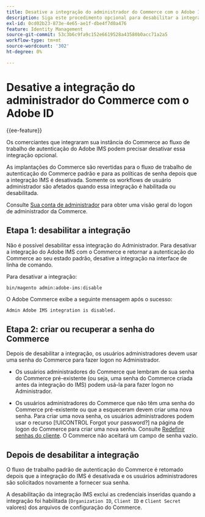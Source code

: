 ```yaml
---
title: Desative a integração do administrador do Commerce com o Adobe ID
description: Siga este procedimento opcional para desabilitar a integração do Adobe Commerce Admin com o Adobe IMS.
exl-id: 0cd02b23-873e-4e65-ae1f-dbe4f7d0a476
feature: Identity Management
source-git-commit: 53c3b6c9fa9c152e6619528a43580b0acc71a2a5
workflow-type: tm+mt
source-wordcount: '302'
ht-degree: 0%

---
```


# Desative a integração do administrador do Commerce com o Adobe ID

{{ee-feature}}

Os comerciantes que integraram sua instância do Commerce ao fluxo de trabalho de autenticação do Adobe IMS podem precisar desativar essa integração opcional.

As implantações do Commerce são revertidas para o fluxo de trabalho de autenticação do Commerce padrão e para as políticas de senha depois que a integração IMS é desativada. Somente os workflows de usuário administrador são afetados quando essa integração é habilitada ou desabilitada.

Consulte [Sua conta de administrador](https://experienceleague.adobe.com/docs/commerce-admin/start/admin/admin-signin.html?lang=pt-BR) para obter uma visão geral do logon de administrador da Commerce.

## Etapa 1: desabilitar a integração

Não é possível desabilitar essa integração do Administrador. Para desativar a integração do Adobe IMS com o Commerce e retornar a autenticação do Commerce ao seu estado padrão, desative a integração na interface de linha de comando.

Para desativar a integração:

```bash
bin/magento admin:adobe-ims:disable
```

O Adobe Commerce exibe a seguinte mensagem após o sucesso:

```
Admin Adobe IMS integration is disabled.
```

## Etapa 2: criar ou recuperar a senha do Commerce

Depois de desabilitar a integração, os usuários administradores devem usar uma senha do Commerce para fazer logon no Administrador.

* Os usuários administradores do Commerce que lembram de sua senha do Commerce pré-existente (ou seja, uma senha do Commerce criada antes da integração do IMS) podem usá-la para fazer logon no Administrador.

* Os usuários administradores do Commerce que não têm uma senha do Commerce pré-existente ou que a esqueceram devem criar uma nova senha. Para criar uma nova senha, os usuários administradores podem usar o recurso [!UICONTROL Forgot your password?] na página de logon do Commerce para criar uma nova senha. Consulte [Redefinir senhas do cliente](https://experienceleague.adobe.com/docs/commerce-admin/customers/customer-accounts/configure/password-reset.html?lang=pt-BR). O Commerce não aceitará um campo de senha vazio.

## Depois de desabilitar a integração

O fluxo de trabalho padrão de autenticação do Commerce é retomado depois que a integração do IMS é desativada e os usuários administradores são solicitados novamente a fornecer sua senha.

A desabilitação da integração IMS exclui as credenciais inseridas quando a integração foi habilitada (`Organization ID`, `Client ID` e `Client Secret` valores) dos arquivos de configuração do Commerce.
